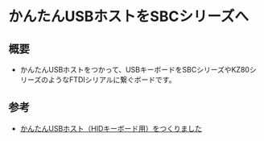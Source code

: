 # かんたんUSBホストをSBCシリーズへ

## 概要
* かんたんUSBホストをつかって、USBキーボードをSBCシリーズやKZ80シリーズのようなFTDIシリアルに繋ぐボードです。

## 参考
* [かんたんUSBホスト（HIDキーボード用）をつくりました](https://q61.org/blog/2021/06/09/easyusbhost/)